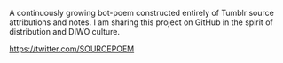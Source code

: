 A continuously growing bot-poem constructed entirely of Tumblr source attributions and notes. I am sharing this project on GitHub in the spirit of distribution and DIWO culture.

https://twitter.com/SOURCEPOEM
